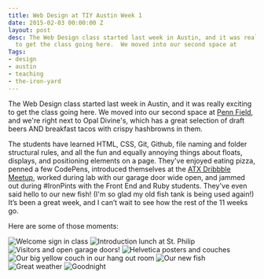 ```yaml
---
title: Web Design at TIY Austin Week 1
date: 2015-02-03 00:00:00 Z
layout: post
desc: The Web Design class started last week in Austin, and it was really exciting
  to get the class going here.  We moved into our second space at
Tags:
- design
- austin
- teaching
- the-iron-yard
---
```


The Web Design class started last week in Austin, and it was really exciting to get the class going here. We moved into our second space at [Penn Field](https://www.google.com/maps/place/penn+field+austin/@30.226462,-97.759832,15z/data=!4m2!3m1!1s0x0:0x5fffd51e74a7c8bd?sa=X&ei=ZcHQVIy4GcOqNpe8gogF&ved=0CIEBEPwSMAo), and we're right next to Opal Divine's, which has a great selection of draft beers AND breakfast tacos with crispy hashbrowns in them.

The students have learned HTML, CSS, Git, Github, file naming and folder structural rules, and all the fun and equally annoying things about floats, displays, and positioning elements on a page. They've enjoyed eating pizza, penned a few CodePens, introduced themselves at the [ATX Dribbble Meetup](http://twitter.com/atxdribbble), worked during lab with our garage door wide open, and jammed out during #IronPints with the Front End and Ruby students. They've even said hello to our new fish! (I'm so glad my old fish tank is being used again!) It’s been a great week, and I can’t wait to see how the rest of the 11 weeks go.

Here are some of those moments:

![Welcome sign in class]({{site.url}}/img/posts/welcome.jpg)
![Introduction lunch at St. Philip]({{site.url}}/img/posts/welcome.jpg)
![Visitors and open garage doors!]({{site.url}}/img/posts/vistors.jpg)
![Helvetica posters and couches]({{site.url}}/img/posts/helvetica.jpg)
![Our big yellow couch in our hang out room]({{site.url}}/img/posts/common-room.jpg)
![Our new fish]({{site.url}}/img/posts/fish.jpg)
![Great weather]({{site.url}}/img/posts/outside.jpg)
![Goodnight]({{site.url}}/img/posts/atnight.jpg)



